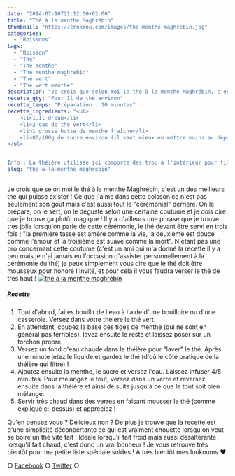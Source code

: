 ```yaml
---
date: "2014-07-10T21:12:00+02:00"
title: "Thé à la menthe Maghrébin"
thumbnail: "https://crokmou.com/images/the-menthe-maghrebin.jpg"
categories:
  - "Boissons"
tags:
  - "Boisson"
  - "Thé"
  - "The menthe"
  - "The menthe maghrebin"
  - "Thé vert"
  - "The vert menthe"
description: "Je crois que selon moi le thé à la menthe Maghrébin, c'est un des meilleurs thé qui puisse exister, pour son goût mais aussi pour la cérémonie du thé !"
recette_qty: "Pour 1l de thé environ"
recette_temps: "Préparation : 10 minutes"
recette_ingredients: "<ul>
	<li>1,1l d'eau</li>
	<li>2 càs de thé vert</li>
	<li>1 grosse botte de menthe fraîche</li>
	<li>80/100g de sucre environ (il vaut mieux en mettre moins au départ que de se retrouver avec une boisson imbuvable)</li>
</ul>


Info : La théière utilisée ici comporte des trou à l'intérieur pour filtrer, si vous n'en avez pas munissez vous d'une boule à thé !"
slug: "the-a-la-menthe-maghrebin"
---
```


Je crois que selon moi le thé à la menthe Maghrébin, c'est un des meilleurs thé qui puisse exister ! Ce que j'aime dans cette boisson ce n'est pas seulement son goût mais c'est aussi tout le "cérémonial" derrière. On le prépare, on le sert, on le déguste selon une certaine coutume et je dois dire que je trouve ça plutôt magique ! Il y a d'ailleurs une phrase que je trouve très jolie lorsqu'on parle de cette cérémonie, le thé devant être servi en trois fois : "la première tasse est amère comme la vie, la deuxième est douce comme l'amour et la troisième est suave comme la mort". N'étant pas une pro concernant cette coutume (c'est un ami qui m'a donné la recette il y a peu mais je n'ai jamais eu l'occasion d'assister personnellement à la cérémonie du thé) je peux simplement vous dire que le thé doit être mousseux pour honoré l'invité, et pour cela il vous faudra verser le thé de très haut ! [![thé à la menthe maghrébin](https://crokmou.com/images/the-menthe-maghrebin-1.jpg)](http://www.crokmou.com/wp-content/uploads/2015/03/the-menthe-maghrebin-1.jpg)

##### Recette

1.  Tout d'abord, faites bouillir de l'eau à l'aide d'une bouilloire ou d'une casserole. Versez dans votre théière le thé vert.
2.  En attendant, coupez la base des tiges de menthe (qui ne sont en général pas terribles), lavez ensuite le reste et laissez poser sur un torchon propre.
3.  Versez un fond d'eau chaude dans la théière pour "laver" le thé. Après une minute jetez le liquide et gardez le thé (d'où le côté pratique de la théière qui filtre) !
4.  Ajoutez ensuite la menthe, le sucre et versez l'eau. Laissez infuser 4/5 minutes. Pour mélangez le tout, versez dans un verre et reversez ensuite dans la théière et ainsi de suite jusqu'à ce que le tout soit bien mélangé.
5.  Servir très chaud dans des verres en faisant mousser le thé (comme expliqué ci-dessus) et appréciez !

Qu'en pensez vous ? Délicieux non ? De plus je trouve que la recette est d'une simplicité déconcertante ce qui est vraiment chouette lorsqu'on veut se boire un thé vite fait ! Idéale lorsqu'il fait froid mais aussi désaltérante lorsqu'il fait chaud, c'est donc un vrai bonheur ! Je vous retrouve très bientôt pour ma petite liste spéciale soldes ! A très bientôt mes loukoums ❤

○ [Facebook](https://www.facebook.com/crokmou.blog) ○ [Twitter](https://twitter.com/Crokmou) ○